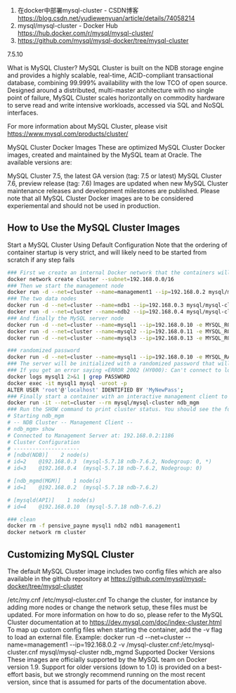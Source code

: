 

1. 在docker中部署mysql-cluster - CSDN博客 https://blog.csdn.net/yudiewenyuan/article/details/74058214
2. mysql/mysql-cluster - Docker Hub https://hub.docker.com/r/mysql/mysql-cluster/
3. https://github.com/mysql/mysql-docker/tree/mysql-cluster

7.5.10

What is MySQL Cluster?
MySQL Cluster is built on the NDB storage engine and provides a highly scalable, real-time, ACID-compliant transactional database, combining 99.999% availability with the low TCO of open source. Designed around a distributed, multi-master architecture with no single point of failure, MySQL Cluster scales horizontally on commodity hardware to serve read and write intensive workloads, accessed via SQL and NoSQL interfaces.

For more information about MySQL Cluster, please visit https://www.mysql.com/products/cluster/

MySQL Cluster Docker Images
These are optimized MySQL Cluster Docker images, created and maintained by the MySQL team at Oracle. The available versions are:

MySQL Cluster 7.5, the latest GA version (tag: 7.5 or latest)
MySQL Cluster 7.6, preview release (tag: 7.6)
Images are updated when new MySQL Cluster maintenance releases and development milestones are published. Please note that all MySQL Cluster Docker images are to be considered experiemental and should not be used in production.

## How to Use the MySQL Cluster Images
Start a MySQL Cluster Using Default Configuration
Note that the ordering of container startup is very strict, and will likely need to be started from scratch if any step fails

```sh
### First we create an internal Docker network that the containers will use to communicate
docker network create cluster --subnet=192.168.0.0/16
### Then we start the management node
docker run -d --net=cluster --name=management1 --ip=192.168.0.2 mysql/mysql-cluster:7.5.10 ndb_mgmd
### The two data nodes
docker run -d --net=cluster --name=ndb1 --ip=192.168.0.3 mysql/mysql-cluster:7.5.10 ndbd
docker run -d --net=cluster --name=ndb2 --ip=192.168.0.4 mysql/mysql-cluster:7.5.10 ndbd
### And finally the MySQL server node
docker run -d --net=cluster --name=mysql1 --ip=192.168.0.10 -e MYSQL_ROOT_PASSWORD=root mysql/mysql-cluster:7.5.10 mysqld
docker run -d --net=cluster --name=mysql2 --ip=192.168.0.11 -e MYSQL_ROOT_PASSWORD=root mysql/mysql-cluster:7.5.10 mysqld
docker run -d --net=cluster --name=mysql3 --ip=192.168.0.13 -e MYSQL_ROOT_PASSWORD=root mysql/mysql-cluster:7.5.10 mysqld

### randomized password
docker run -d --net=cluster --name=mysql1 --ip=192.168.0.10 -e MYSQL_RANDOM_ROOT_PASSWORD=true mysql/mysql-cluster:7.5.10 mysqld
### The server will be initialized with a randomized password that will need to be changed, so fetch it from the log, then log in and change the password.
### If you get an error saying «ERROR 2002 (HY000): Can't connect to local MySQL server through socket» then the server has not finished initializing yet.
docker logs mysql1 2>&1 | grep PASSWORD
docker exec -it mysql1 mysql -uroot -p
ALTER USER 'root'@'localhost' IDENTIFIED BY 'MyNewPass';
### Finally start a container with an interactive management client to verify that the cluster is up
docker run -it --net=cluster --rm mysql/mysql-cluster ndb_mgm 
### Run the SHOW command to print cluster status. You should see the following
# Starting ndb_mgm
# -- NDB Cluster -- Management Client --
# ndb_mgm> show
# Connected to Management Server at: 192.168.0.2:1186
# Cluster Configuration
# ---------------------
# [ndbd(NDB)]    2 node(s)
# id=2    @192.168.0.3  (mysql-5.7.18 ndb-7.6.2, Nodegroup: 0, *)
# id=3    @192.168.0.4  (mysql-5.7.18 ndb-7.6.2, Nodegroup: 0)

# [ndb_mgmd(MGM)]    1 node(s)
# id=1    @192.168.0.2  (mysql-5.7.18 ndb-7.6.2)

# [mysqld(API)]    1 node(s)
# id=4    @192.168.0.10  (mysql-5.7.18 ndb-7.6.2)

### clean
docker rm -f pensive_payne mysql1 ndb2 ndb1 management1
docker network rm cluster
```



## Customizing MySQL Cluster
The default MySQL Cluster image includes two config files which are also available in the github repository at https://github.com/mysql/mysql-docker/tree/mysql-cluster

/etc/my.cnf
/etc/mysql-cluster.cnf
To change the cluster, for instance by adding more nodes or change the network setup, these files must be updated. For more information on how to do so, please refer to the MySQL Cluster documentation at to https://dev.mysql.com/doc/index-cluster.html
To map up custom config files when starting the container, add the -v flag to load an external file. Example:
docker run -d --net=cluster --name=management1 --ip=192.168.0.2 -v <path-to-your-file>/mysql-cluster.cnf:/etc/mysql-cluster.cnf mysql/mysql-cluster ndb_mgmd
Supported Docker Versions
These images are officially supported by the MySQL team on Docker version 1.9. Support for older versions (down to 1.0) is provided on a best-effort basis, but we strongly recommend running on the most recent version, since that is assumed for parts of the documentation above.

